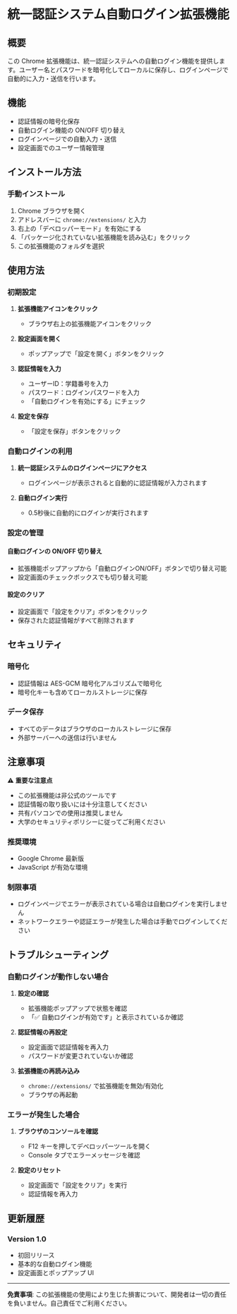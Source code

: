 # 統一認証システム自動ログイン拡張機能

## 概要

この Chrome 拡張機能は、統一認証システムへの自動ログイン機能を提供します。ユーザー名とパスワードを暗号化してローカルに保存し、ログインページで自動的に入力・送信を行います。

## 機能

- 認証情報の暗号化保存
- 自動ログイン機能の ON/OFF 切り替え
- ログインページでの自動入力・送信
- 設定画面でのユーザー情報管理

## インストール方法

### 手動インストール
1. Chrome ブラウザを開く
2. アドレスバーに `chrome://extensions/` と入力
3. 右上の「デベロッパーモード」を有効にする
4. 「パッケージ化されていない拡張機能を読み込む」をクリック
5. この拡張機能のフォルダを選択

## 使用方法

### 初期設定

1. **拡張機能アイコンをクリック**
   - ブラウザ右上の拡張機能アイコンをクリック

2. **設定画面を開く**
   - ポップアップで「設定を開く」ボタンをクリック

3. **認証情報を入力**
   - ユーザーID：学籍番号を入力
   - パスワード：ログインパスワードを入力
   - 「自動ログインを有効にする」にチェック

4. **設定を保存**
   - 「設定を保存」ボタンをクリック

### 自動ログインの利用

1. **統一認証システムのログインページにアクセス**
   - ログインページが表示されると自動的に認証情報が入力されます

2. **自動ログイン実行**
   - 0.5秒後に自動的にログインが実行されます

### 設定の管理

#### 自動ログインの ON/OFF 切り替え
- 拡張機能ポップアップから「自動ログインON/OFF」ボタンで切り替え可能
- 設定画面のチェックボックスでも切り替え可能

#### 設定のクリア
- 設定画面で「設定をクリア」ボタンをクリック
- 保存された認証情報がすべて削除されます

## セキュリティ

### 暗号化
- 認証情報は AES-GCM 暗号化アルゴリズムで暗号化
- 暗号化キーも含めてローカルストレージに保存

### データ保存
- すべてのデータはブラウザのローカルストレージに保存
- 外部サーバーへの送信は行いません

## 注意事項

⚠️ **重要な注意点**

- この拡張機能は非公式のツールです
- 認証情報の取り扱いには十分注意してください
- 共有パソコンでの使用は推奨しません
- 大学のセキュリティポリシーに従ってご利用ください

### 推奨環境

- Google Chrome 最新版
- JavaScript が有効な環境

### 制限事項

- ログインページでエラーが表示されている場合は自動ログインを実行しません
- ネットワークエラーや認証エラーが発生した場合は手動でログインしてください

## トラブルシューティング

### 自動ログインが動作しない場合

1. **設定の確認**
   - 拡張機能ポップアップで状態を確認
   - 「✅ 自動ログインが有効です」と表示されているか確認

2. **認証情報の再設定**
   - 設定画面で認証情報を再入力
   - パスワードが変更されていないか確認

3. **拡張機能の再読み込み**
   - `chrome://extensions/` で拡張機能を無効/有効化
   - ブラウザの再起動

### エラーが発生した場合

1. **ブラウザのコンソールを確認**
   - F12 キーを押してデベロッパーツールを開く
   - Console タブでエラーメッセージを確認

2. **設定のリセット**
   - 設定画面で「設定をクリア」を実行
   - 認証情報を再入力

## 更新履歴

### Version 1.0
- 初回リリース
- 基本的な自動ログイン機能
- 設定画面とポップアップ UI

---

**免責事項**: この拡張機能の使用により生じた損害について、開発者は一切の責任を負いません。自己責任でご利用ください。
